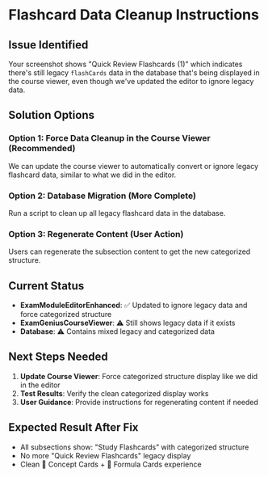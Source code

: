 # Flashcard Data Cleanup Instructions

## Issue Identified

Your screenshot shows "Quick Review Flashcards (1)" which indicates there's still legacy `flashCards` data in the database that's being displayed in the course viewer, even though we've updated the editor to ignore legacy data.

## Solution Options

### Option 1: Force Data Cleanup in the Course Viewer (Recommended)

We can update the course viewer to automatically convert or ignore legacy flashcard data, similar to what we did in the editor.

### Option 2: Database Migration (More Complete)

Run a script to clean up all legacy flashcard data in the database.

### Option 3: Regenerate Content (User Action)

Users can regenerate the subsection content to get the new categorized structure.

## Current Status

- **ExamModuleEditorEnhanced**: ✅ Updated to ignore legacy data and force categorized structure
- **ExamGeniusCourseViewer**: ⚠️ Still shows legacy data if it exists
- **Database**: ⚠️ Contains mixed legacy and categorized data

## Next Steps Needed

1. **Update Course Viewer**: Force categorized structure display like we did in the editor
2. **Test Results**: Verify the clean categorized display works
3. **User Guidance**: Provide instructions for regenerating content if needed

## Expected Result After Fix

- All subsections show: "Study Flashcards" with categorized structure
- No more "Quick Review Flashcards" legacy display
- Clean 🧠 Concept Cards + 🧮 Formula Cards experience

